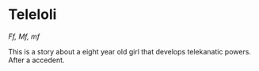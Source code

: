 # Teleloli
*Ff, Mf, mf*

This is a story about a eight year old girl that develops telekanatic powers. After a accedent.
